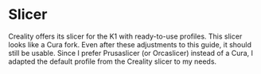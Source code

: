# Slicer

Creality offers its slicer for the K1 with ready-to-use profiles. This slicer looks like a Cura fork. Even after these
adjustments to this guide, it should still be usable. Since I prefer Prusaslicer (or Orcaslicer) instead of a Cura, I
adapted the default profile from the Creality slicer to my needs.